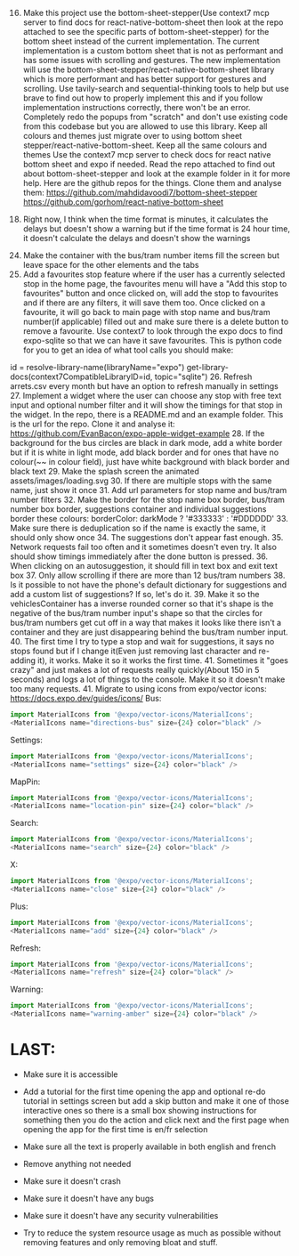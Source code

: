 <!-- 1. Remove the times page properly and fix any things that might refer to it -->
<!-- 2. Use the arrets.csv filtering and checking like the js code has(JS code is in website.js) -->
<!-- 3. Make the settings work because switching between light mode and dark mode doesn't work and switching between having the format in minutes and having the format in 24 hour time doesn't work -->
<!-- 3.5. Make the settings work because switching between light mode and dark mode doesn't work(Just the text constantly says "dark mode") and switching between having the format in minutes until next bux/tram and having the format in 24 hour time doesn't work(Again just the text stays the same) -->
<!-- 4. Allow tapping outside the timings popup to exit it -->
<!-- 5. Make the 4 timings in a grid and make them a tiny bit wider to look better -->
<!-- 6. Make the shadow not go up with the popup, make it fade in so it looks nicer -->
<!-- 7. Keep when you show the number filters consistent so have it always show stop name text box and always show bus/tram number textbox -->
<!-- 7.1. Make the number filters actually work and make it a number input so no letters allowed and have the number keypad -->
<!-- 7.2. Remove the number filters. -->
<!-- 7.3. Implement a bus/tram number filter text box that will go right under the stop name and it will always be available and the purpose is to make sure it only shows the buses/trams in that box. It will work the same way it's done in the javascript. #File:website.js -->
<!-- 8. Properly implement favourite stops properly so in the favourites page, it has a button that says "Add current stop to favourites" and make sure it keeps all the bus/tram number filters from the text box so it autofills the stop name text box and the bus/tram number text box. By the way, the add to favourites button should be in the favourites menu not on any other page -->
<!-- 8.1. It doesn't actually show the stop/filters in the favourites menu. It should store the stop name and bus/tram numbers filter and then show that info so the user knows which one it is and maybe call it saved stops but first fix all the other things because I can't save stops and when I press the button, it just sends me back to home page. By the way, the add to favourites button should be in the favourites menu not on any other page -->
<!-- 9. Make the circle buttons a tiny bit smaller -->
<!-- 9.5. (Revert) Make the circle buttons a tiny bit bigger to maybe 110 -->
<!-- 10. Make the circles collectively centred -->
<!-- 11. It's not properly using the search.ch API to get the nicely formatted stop names when doing location detection -->
<!-- 12. When refreshing, make it cache the old timing then once the new timings have been fully fetched and fully received then replace the old timings with the new timings seamlessly so it doesn't show a loading wheel -->
<!-- 13. Make it easier to configure settings in a file. For example, the old javascript code had a part at the top to configure it but maybe we can have config.json but make sure EVERYTHING uses it and there isn't just a configuration option for no reason:

const API_ENDPOINTS = {
    LOCATIONS: "https://transport.opendata.ch/v1/locations",
    STATIONBOARD: "https://search.ch/timetable/api/stationboard.fr.json",
    ARRETS_CSV: "arrets.csv"
}
const TIME_CONFIG = {
    TIMEZONE: "Europe/Zurich",
    STATIONBOARD_LIMIT: 300,
    DEBOUNCE_DELAY: 600,
    REFRESH_INTERVALS: {
        NORMAL_MODE: 30000,
        UNINTERACTIVE_MODE: 20000,
        COUNTDOWN: 5000
    },
    ANIMATION_DELAYS: {
        MODAL: 300,
        VISIBILITY: 500,
        RESIZE: 500,
        DEVTOOLS: 300,
        FADE: 300
    },
    GRID_CELLS_PER_ROW: 2,
    MAX_DEPARTURES_SHOWN: 6
}
const UI_CONFIG = {
    SUGGESTIONS_LIMIT: 4,
    DEFAULT_LANGUAGE: "en",
    LANGUAGES: {
        EN: "en",
        FR: "fr"
    }
}
const URL_PARAMS = {
    DARK_MODE: "darkMode",
    LANGUAGE: "lang",
    STOP: "stop",
    NUMBERS: "numbers",
    UNINTERACTIVE: "uninteractive",
    TIME_FORMAT: "timeFormat"
}
const defaultSettings = {
    darkMode: false,
    language: UI_CONFIG.LANGUAGES.EN,
    timeFormat: "minutes"
} -->
<!-- 14. Make the search autocompletions hover above the bus/tram numbers text box but under the stop name text box. -->
<!-- 15. Make all the icons for the bus/tram numbers always be in the same place for each "stop session"(Each time viewing timings for one stop but if you go to a different stop, it's a different session and even if you go back to the same stop, it's a different session) -->
16. Make this project use the bottom-sheet-stepper(Use context7 mcp server to find docs for react-native-bottom-sheet then look at the repo attached to see the specific parts of bottom-sheet-stepper) for the bottom sheet instead of the current implementation. The current implementation is a custom bottom sheet that is not as performant and has some issues with scrolling and gestures. The new implementation will use the bottom-sheet-stepper/react-native-bottom-sheet library which is more performant and has better support for gestures and scrolling. Use tavily-search and sequential-thinking tools to help but use brave to find out how to properly implement this and if you follow implementation instructions correctly, there won't be an error. Completely redo the popups from "scratch" and don't use existing code from this codebase but you are allowed to use this library. Keep all colours and themes just migrate over to using bottom sheet stepper/react-native-bottom-sheet.
Keep all the same colours and themes
Use the context7 mcp server to check docs for react native bottom sheet and expo if needed. Read the repo attached to find out about bottom-sheet-stepper and look at the example folder in it for more help.
Here are the github repos for the things. Clone them and analyse them:
https://github.com/mahdidavoodi7/bottom-sheet-stepper
https://github.com/gorhom/react-native-bottom-sheet

<!-- 17. Make the cells have a yellow background colour when there is a delay of any time -->
18. Right now, I think when the time format is minutes, it calculates the delays but doesn't show a warning but if the time format is 24 hour time, it doesn't calculate the delays and doesn't show the warnings
<!-- 19. When exiting the text box, it should clear the autocompletions -->
<!-- 21. Make it update the timings every time one of the circle buttons are pressed if it has been more than 6 seconds since the last update/press on circle button -->
<!-- 22. The tab names don't change language when I switch language -->
<!-- 23. Don't have the white outline for the bus/tram number items -->
24. Make the container with the bus/tram number items fill the screen but leave space for the other elements and the tabs
25. Add a favourites stop feature where if the user has a currently selected stop in the home page, the favourites menu will have a "Add this stop to favourites" button and once clicked on, will add the stop to favourites and if there are any filters, it will save them too. Once clicked on a favourite, it will go back to main page with stop name and bus/tram number(if applicable) filled out and make sure there is a delete button to remove a favourite. Use context7 to look through the expo docs to find expo-sqlite so that we can have it save favourites. This is python code for you to get an idea of what tool calls you should make:

id = resolve-library-name(libraryName="expo")
get-library-docs(context7CompatibleLibraryID=id, topic="sqlite")
26. Refresh arrets.csv every month but have an option to refresh manually in settings
27. Implement a widget where the user can choose any stop with free text input and optional number filter and it will show the timings for that stop in the widget. In the repo, there is a README.md and an example folder. This is the url for the repo. Clone it and analyse it: https://github.com/EvanBacon/expo-apple-widget-example
28. If the background for the bus circles are black in dark mode, add a white border but if it is white in light mode, add black border and for ones that have no colour(~~ in colour field), just have white background with black border and black text
29. Make the splash screen the animated assets/images/loading.svg
30. If there are multiple stops with the same name, just show it once
31. Add url parameters for stop name and bus/tram number filters
32. Make the border for the stop name box border, bus/tram number box border, suggestions container and individual suggestions border these colours: borderColor: darkMode ? '#333333' : '#DDDDDD'
33. Make sure there is deduplication so if the name is exactly the same, it should only show once
34. The suggestions don't appear fast enough.
35. Network requests fail too often and it sometimes doesn't even try. It also should show timings immediately after the done button is pressed.
36. When clicking on an autosuggestion, it should fill in text box and exit text box
37. Only allow scrolling if there are more than 12 bus/tram numbers
38. Is it possible to not have the phone's default dictionary for suggestions and add a custom list of suggestions? If so, let's do it.
39. Make it so the vehiclesContainer has a inverse rounded corner so that it's shape is the negative of the bus/tram number input's shape so that the circles for bus/tram numbers get cut off in a way that makes it looks like there isn't a container and they are just disappearing behind the bus/tram number input.
40. The first time I try to type a stop and wait for suggestions, it says no stops found but if I change it(Even just removing last character and re-adding it), it works. Make it so it works the first time.
41. Sometimes it "goes crazy" and just makes a lot of requests really quickly(About 150 in 5 seconds) and logs a lot of things to the console. Make it so it doesn't make too many requests.
41. Migrate to using icons from expo/vector icons: https://docs.expo.dev/guides/icons/
Bus:
```ts
import MaterialIcons from '@expo/vector-icons/MaterialIcons';
<MaterialIcons name="directions-bus" size={24} color="black" />
```

Settings:
```ts
import MaterialIcons from '@expo/vector-icons/MaterialIcons';
<MaterialIcons name="settings" size={24} color="black" />
```

MapPin:
```ts
import MaterialIcons from '@expo/vector-icons/MaterialIcons';
<MaterialIcons name="location-pin" size={24} color="black" />
```

Search:
```ts
import MaterialIcons from '@expo/vector-icons/MaterialIcons';
<MaterialIcons name="search" size={24} color="black" />
```

X:
```ts
import MaterialIcons from '@expo/vector-icons/MaterialIcons';
<MaterialIcons name="close" size={24} color="black" />
```

Plus:
```ts
import MaterialIcons from '@expo/vector-icons/MaterialIcons';
<MaterialIcons name="add" size={24} color="black" />
```

Refresh:
```ts
import MaterialIcons from '@expo/vector-icons/MaterialIcons';
<MaterialIcons name="refresh" size={24} color="black" />
```

Warning:
```ts
import MaterialIcons from '@expo/vector-icons/MaterialIcons';
<MaterialIcons name="warning-amber" size={24} color="black" />
```

# LAST:
- Make sure it is accessible
- Add a tutorial for the first time opening the app and optional re-do tutorial in settings screen but add a skip button and make it one of those interactive ones so there is a small box showing instructions for something then you do the action and click next and the first page when opening the app for the first time is en/fr selection
- Make sure all the text is properly available in both english and french
- Remove anything not needed
- Make sure it doesn't crash
- Make sure it doesn't have any bugs
- Make sure it doesn't have any security vulnerabilities


- Try to reduce the system resource usage as much as possible without removing features and only removing bloat and stuff.